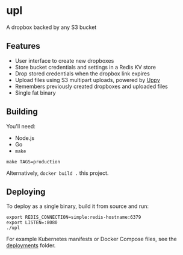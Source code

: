
# upl

A dropbox backed by any S3 bucket

## Features

- User interface to create new dropboxes
- Store bucket credentials and settings in a Redis KV store
- Drop stored credentials when the dropbox link expires
- Upload files using S3 multipart uploads, powered by [Uppy](https://uppy.io)
- Remembers previously created dropboxes and uploaded files
- Single fat binary

## Building

You'll need:
- Node.js
- Go
- `make`

```
make TAGS=production
```

Alternatively, `docker build .` this project.

## Deploying

To deploy as a single binary, build it from source and run:

```
export REDIS_CONNECTION=simple:redis-hostname:6379
export LISTEN=:8080
./upl
```

For example Kubernetes manifests or Docker Compose files, see the [deployments](./deployments) folder.

<!-- vim: set conceallevel=2 et ts=2 sw=2: -->
